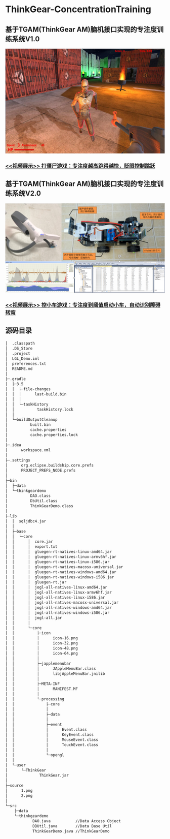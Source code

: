 # ThinkGear-ConcentrationTraining
 
## 基于TGAM(ThinkGear AM)脑机接口实现的专注度训练系统V1.0
![image](https://github.com/For-LD/ThinkGear-ConcentrationTraining/blob/main/source/1.png)
### [<<视频展示>> 打僵尸游戏：专注度越高跑得越快，眨眼控制跳跃](https://live.csdn.net/v/177527)  
  
  
  
## 基于TGAM(ThinkGear AM)脑机接口实现的专注度训练系统V2.0
![image](https://github.com/For-LD/ThinkGear-ConcentrationTraining/blob/main/source/2.png)
### [<<视频展示>> 控小车游戏：专注度到阈值启动小车，自动识别障碍转弯](https://live.csdn.net/v/177528)


## 源码目录
```
│  .classpath
│  .DS_Store
│  .project
│  LGL_Demo.iml
│  preferences.txt
│  README.md
│  
├─.gradle
│  ├─3.5
│  │  ├─file-changes
│  │  │      last-build.bin
│  │  │      
│  │  └─taskHistory
│  │          taskHistory.lock
│  │          
│  └─buildOutputCleanup
│          built.bin
│          cache.properties
│          cache.properties.lock
│          
├─.idea
│      workspace.xml
│      
├─.settings
│      org.eclipse.buildship.core.prefs
│      PROJECT_PREFS_NODE.prefs
│      
├─bin
│  ├─data
│  └─thinkgeardemo
│          DAO.class
│          DbUtil.class
│          ThinkGearDemo.class
│          
├─lib
│  │  sqljdbc4.jar
│  │  
│  ├─base
│  │  └─core
│  │      │  core.jar
│  │      │  export.txt
│  │      │  gluegen-rt-natives-linux-amd64.jar
│  │      │  gluegen-rt-natives-linux-armv6hf.jar
│  │      │  gluegen-rt-natives-linux-i586.jar
│  │      │  gluegen-rt-natives-macosx-universal.jar
│  │      │  gluegen-rt-natives-windows-amd64.jar
│  │      │  gluegen-rt-natives-windows-i586.jar
│  │      │  gluegen-rt.jar
│  │      │  jogl-all-natives-linux-amd64.jar
│  │      │  jogl-all-natives-linux-armv6hf.jar
│  │      │  jogl-all-natives-linux-i586.jar
│  │      │  jogl-all-natives-macosx-universal.jar
│  │      │  jogl-all-natives-windows-amd64.jar
│  │      │  jogl-all-natives-windows-i586.jar
│  │      │  jogl-all.jar
│  │      │  
│  │      └─core
│  │          ├─icon
│  │          │      icon-16.png
│  │          │      icon-32.png
│  │          │      icon-48.png
│  │          │      icon-64.png
│  │          │      
│  │          ├─japplemenubar
│  │          │      JAppleMenuBar.class
│  │          │      libjAppleMenuBar.jnilib
│  │          │      
│  │          ├─META-INF
│  │          │      MANIFEST.MF
│  │          │      
│  │          └─processing
│  │              ├─core
│  │              │      
│  │              ├─data
│  │              │      
│  │              ├─event
│  │              │      Event.class
│  │              │      KeyEvent.class
│  │              │      MouseEvent.class
│  │              │      TouchEvent.class
│  │              │      
│  │              └─opengl
│  │                      
│  └─user
│      └─ThinkGear
│              ThinkGear.jar
│              
├─source
│      1.png
│      2.png
│      
└─src
    ├─data
    └─thinkgeardemo
            DAO.java           //Data Access Object
            DBUtil.java        //Data Base Util
            ThinkGearDemo.java //ThinkGearDemo
```
